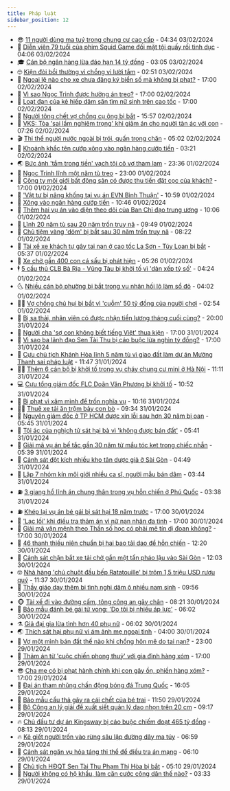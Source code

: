 ```yaml
---
title: Pháp luật
sidebar_position: 12
---
```


<!-- vnexpress-phap-luat:START -->
- 😎 [11 người dùng ma tuý trong chung cư cao cấp](https://video.vnexpress.net/11-nguoi-dung-ma-tuy-trong-chung-cu-cao-cap-4708187.html) - 04:34 03/02/2024
- 🥰 [Diễn viên 79 tuổi của phim Squid Game đối mặt tội quấy rối tình dục](https://vnexpress.net/dien-vien-79-tuoi-cua-phim-squid-game-doi-mat-toi-quay-roi-tinh-duc-4708308.html) - 04:06 03/02/2024
- 🎓 [Cán bộ ngân hàng lừa đáo hạn 14 tỷ đồng](https://vnexpress.net/can-bo-ngan-hang-lua-dao-han-14-ty-dong-4708291.html) - 03:05 03/02/2024
- 🤓 [Kiện đòi bồi thường vì chồng vì lười tắm](https://vnexpress.net/kien-doi-boi-thuong-vi-chong-vi-luoi-tam-4708290.html) - 02:51 03/02/2024
- 🎊 [Ngoại lệ nào cho xe chưa đăng ký biển số mà không bị phạt?](https://vnexpress.net/ngoai-le-nao-cho-xe-chua-dang-ky-bien-so-ma-khong-bi-phat-4708036.html) - 17:00 02/02/2024
- 🙉 [Vì sao Ngọc Trinh được hưởng án treo?](https://vnexpress.net/vi-sao-ngoc-trinh-duoc-huong-an-treo-4708172.html) - 17:00 02/02/2024
- 🤡 [Loạt đạn của kẻ hiếp dâm săn tìm nữ sinh trên cao tốc](https://vnexpress.net/loat-dan-cua-ke-hiep-dam-san-tim-nu-sinh-tren-cao-toc-4707766.html) - 17:00 02/02/2024
- 🗽 [Người tông chết vợ chồng cụ ông bị bắt](https://vnexpress.net/nguoi-tong-chet-vo-chong-cu-ong-bi-bat-4708188.html) - 15:57 02/02/2024
- 🌋 [VKS: Tòa &#39;sai lầm nghiêm trọng&#39; khi giảm án cho người tàn ác với con](https://vnexpress.net/vks-toa-sai-lam-nghiem-trong-khi-giam-an-cho-nguoi-tan-ac-voi-con-4708018.html) - 07:26 02/02/2024
- 🎬 [Thi thể người nước ngoài bị trói, quấn trong chăn](https://vnexpress.net/thi-the-nguoi-nuoc-ngoai-bi-troi-quan-trong-chan-4707955.html) - 05:02 02/02/2024
- 💯 [Khoảnh khắc tên cướp xông vào ngân hàng cướp tiền](https://video.vnexpress.net/khoanh-khac-ten-cuop-xong-vao-ngan-hang-cuop-tien-4707930.html) - 03:21 02/02/2024
- 🌏 [Bức ảnh &#39;tắm trong tiền&#39; vạch tội cô vợ tham lam](https://vnexpress.net/buc-anh-tam-trong-tien-vach-toi-co-vo-tham-lam-4707363.html) - 23:36 01/02/2024
- 🌊 [Ngọc Trinh lĩnh một năm tù treo](https://vnexpress.net/ngoc-trinh-hau-toa-4707762.html) - 23:00 01/02/2024
- 💂 [Công ty môi giới bất động sản có được thu tiền đặt cọc của khách?](https://vnexpress.net/cong-ty-moi-gioi-bat-dong-san-co-duoc-thu-tien-dat-coc-cua-khach-4707234.html) - 17:00 01/02/2024
- 🎡 [&#39;Vật tư bị nâng khống tại vụ án EVN Bình Thuận&#39;](https://vnexpress.net/vat-tu-bi-nang-khong-tai-vu-an-evn-binh-thuan-4707781.html) - 10:59 01/02/2024
- 🫶 [Xông vào ngân hàng cướp tiền](https://vnexpress.net/xong-vao-ngan-hang-cuop-tien-4707782.html) - 10:46 01/02/2024
- 🐲 [Thêm hai vụ án vào diện theo dõi của Ban Chỉ đạo trung ương](https://vnexpress.net/them-hai-vu-an-vao-dien-theo-doi-cua-ban-chi-dao-trung-uong-4707761.html) - 10:06 01/02/2024
- 🚀 [Lĩnh 20 năm tù sau 20 năm trốn truy nã](https://vnexpress.net/linh-20-nam-tu-sau-20-nam-tron-truy-na-4707759.html) - 09:49 01/02/2024
- 🎊 [Chủ tiệm vàng &#39;dỏm&#39; bị bắt sau 30 năm trốn truy nã](https://vnexpress.net/chu-tiem-vang-dom-bi-bat-sau-30-nam-tron-truy-na-4707697.html) - 08:22 01/02/2024
- 🤗 [Tài xế xe khách tự gây tai nạn ở cao tốc La Sơn - Túy Loan bị bắt](https://vnexpress.net/tai-xe-xe-khach-tu-gay-tai-nan-o-cao-toc-la-son-tuy-loan-bi-bat-4707638.html) - 05:37 01/02/2024
- 🗽 [Xe chở gần 400 con cá sấu bị phát hiện](https://vnexpress.net/canh-sat-bat-xe-cho-gan-400-ca-sau-tu-campuchia-sang-4707639.html) - 05:26 01/02/2024
- 🕴 [5 cầu thủ CLB Bà Rịa - Vũng Tàu bị khởi tố vì &#39;dàn xếp tỷ số&#39;](https://vnexpress.net/5-cau-thu-clb-ba-ria-vung-tau-bi-khoi-to-vi-dan-xep-ty-so-4707608.html) - 04:24 01/02/2024
- 🌜 [Nhiều cán bộ phường bị bắt trong vụ nhận hối lộ làm sổ đỏ](https://vnexpress.net/nhieu-can-bo-phuong-bi-bat-trong-vu-nhan-hoi-lo-lam-so-do-4707224.html) - 04:02 01/02/2024
- 🧑‍🏫 [Vợ chồng chủ hụi bị bắt vì &#39;cuỗm&#39; 50 tỷ đồng của người chơi](https://vnexpress.net/vo-chong-chu-hui-bi-bat-vi-cuom-50-ty-dong-cua-nguoi-choi-4707489.html) - 02:54 01/02/2024
- 🦩 [Bị sa thải, nhân viên có được nhận tiền lương tháng cuối cùng?](https://vnexpress.net/bi-sa-thai-nhan-vien-co-duoc-nhan-tien-luong-4704919.html) - 20:00 31/01/2024
- 💼 [Người cha &#39;sợ con không biết tiếng Việt&#39; thua kiện](https://vnexpress.net/nguoi-cha-so-con-khong-biet-tieng-viet-thua-kien-4707355.html) - 17:00 31/01/2024
- 💫 [Vì sao ba lãnh đạo Sen Tài Thu bị cáo buộc lừa nghìn tỷ đồng?](https://vnexpress.net/vi-sao-ba-lanh-dao-sen-tai-thu-bi-cao-buoc-lua-nghin-ty-dong-4707317.html) - 17:00 31/01/2024
- 🦅 [Cựu chủ tịch Khánh Hòa lĩnh 5 năm tù vì giao đất làm dự án Mường Thanh sai pháp luật](https://vnexpress.net/cuu-chu-tich-khanh-hoa-linh-5-nam-tu-vi-giao-dat-lam-du-an-muong-thanh-sai-phap-luat-4707368.html) - 11:47 31/01/2024
- 🧑‍💻 [Thêm 6 cán bộ bị khởi tố trong vụ cháy chung cư mini ở Hà Nội](https://vnexpress.net/them-6-can-bo-bi-khoi-to-trong-vu-chay-chung-cu-mini-o-ha-noi-4707362.html) - 11:11 31/01/2024
- 💻 [Cựu tổng giám đốc FLC Doãn Văn Phương bị khởi tố](https://vnexpress.net/cuu-tong-giam-doc-flc-doan-van-phuong-bi-khoi-to-4707359.html) - 10:52 31/01/2024
- 🤠 [Bị phạt vì xăm mình để trốn nghĩa vụ](https://vnexpress.net/bi-phat-vi-xam-minh-de-tron-nghia-vu-4707334.html) - 10:16 31/01/2024
- 🧑‍🏫 [Thuê xe tải ăn trộm bảy con bò](https://vnexpress.net/thue-xe-tai-an-trom-bay-con-bo-4707292.html) - 09:34 31/01/2024
- 🌈 [Nguyên giám đốc ở TP HCM được xin lỗi sau hơn 30 năm bị oan](https://vnexpress.net/nguyen-giam-doc-o-tp-hcm-duoc-xin-loi-sau-hon-30-nam-bi-oan-4707208.html) - 05:45 31/01/2024
- 🌮 [Tội ác của nghịch tử sát hại bà vì &#39;không được bán đất&#39;](https://vnexpress.net/toi-ac-cua-nghich-tu-sat-hai-ba-vi-khong-duoc-ban-dat-4707105.html) - 05:41 31/01/2024
- 🐲 [Giải mã vụ án bế tắc gần 30 năm từ mẩu tóc kẹt trong chiếc nhẫn](https://vnexpress.net/giai-ma-vu-an-be-tac-gan-30-nam-tu-mau-toc-ket-trong-chiec-nhan-4707163.html) - 05:39 31/01/2024
- 🧰 [Cảnh sát đột kích nhiều kho tân dược giả ở Sài Gòn](https://vnexpress.net/canh-sat-dot-kich-nhieu-kho-tan-duoc-gia-o-sai-gon-4707133.html) - 04:49 31/01/2024
- 💄 [Lập 7 nhóm kín môi giới nhiều ca sĩ, người mẫu bán dâm](https://vnexpress.net/lap-7-nhom-kin-dieu-hanh-nhieu-ca-si-nguoi-mau-ban-dam-4707117.html) - 03:44 31/01/2024
- ⛽️ [3 giang hồ lĩnh án chung thân trong vụ hỗn chiến ở Phú Quốc](https://vnexpress.net/3-giang-ho-linh-an-chung-than-trong-vu-hon-chien-o-phu-quoc-4707134.html) - 03:38 31/01/2024
- ⛽️ [Khép lại vụ án bé gái bị sát hại 18 năm trước](https://vnexpress.net/khep-lai-vu-an-be-gai-bi-sat-hai-18-nam-truoc-4706959.html) - 17:00 30/01/2024
- 💂 [&#39;Lạc lối&#39; khi điều tra thảm án vì nữ nạn nhân đa tình](https://vnexpress.net/lac-loi-khi-dieu-tra-tham-an-vi-nu-nan-nhan-da-tinh-4706950.html) - 17:00 30/01/2024
- 🤔 [Giải mã vận mệnh theo Thần số học có phải mê tín dị đoan không?](https://vnexpress.net/giai-ma-van-menh-theo-than-so-hoc-co-phai-me-tin-di-doan-khong-4706662.html) - 17:00 30/01/2024
- 🧐 [46 thanh thiếu niên chuẩn bị hai bao tải dao để hỗn chiến](https://vnexpress.net/46-thanh-thieu-nien-chuan-bi-hai-bao-tai-dao-de-hon-chien-4706961.html) - 12:20 30/01/2024
- 🎃 [Cảnh sát chặn bắt xe tải chở gần một tấn pháo lậu vào Sài Gòn](https://vnexpress.net/canh-sat-chan-bat-xe-tai-cho-gan-mot-tan-phao-lau-vao-sai-gon-4706936.html) - 12:03 30/01/2024
- 🤓 [Nhà hàng &#39;chú chuột đầu bếp Ratatouille&#39; bị trộm 1,5 triệu USD rượu quý](https://vnexpress.net/nha-hang-chu-chuot-dau-bep-ratatouille-bi-trom-1-5-trieu-usd-ruou-quy-4706782.html) - 11:37 30/01/2024
- 💃 [Thầy giáo dạy thêm bị tình nghi dâm ô nhiều nam sinh](https://vnexpress.net/thay-giao-day-them-bi-tinh-nghi-dam-o-nhieu-nam-sinh-4706920.html) - 09:56 30/01/2024
- 🐵 [Tài xế đi vào đường cấm, tông công an gãy chân](https://vnexpress.net/tai-xe-di-vao-duong-cam-tong-cong-an-gay-chan-4706807.html) - 08:21 30/01/2024
- 🤖 [Bảo mẫu đánh bé gái tử vong: &#39;Do tôi bị nhiều áp lực&#39;](https://vnexpress.net/bao-mau-danh-be-gai-tu-vong-do-toi-bi-nhieu-ap-luc-4706771.html) - 06:02 30/01/2024
- ⚗️ [Giả đại gia lừa tình hơn 40 phụ nữ](https://vnexpress.net/gia-dai-gia-lua-tinh-hon-40-phu-nu-4706753.html) - 06:02 30/01/2024
- 🌏 [Thích sát hại phụ nữ vì ám ảnh mẹ ngoại tình](https://vnexpress.net/thich-sat-hai-phu-nu-vi-am-anh-me-ngoai-tinh-4706651.html) - 04:00 30/01/2024
- 🦆 [Vợ một mình bán đất thế nào khi chồng hôn mê do tai nạn?](https://vnexpress.net/vo-mot-minh-ban-dat-the-nao-khi-chong-hon-me-do-tai-nan-4705179.html) - 23:00 29/01/2024
- 🐎 [Thảm án từ &#39;cuộc chiến phong thuỷ&#39; với gia đình hàng xóm](https://vnexpress.net/tham-an-tu-cuoc-chien-phong-thuy-voi-gia-dinh-hang-xom-4706465.html) - 17:00 29/01/2024
- 😎 [Cha mẹ có bị phạt hành chính khi con gây ồn, phiền hàng xóm?](https://vnexpress.net/cha-me-co-bi-phat-hanh-chinh-khi-con-gay-on-phien-hang-xom-4703945.html) - 17:00 29/01/2024
- 💪 [Đại án tham nhũng chấn động bóng đá Trung Quốc](https://vnexpress.net/dai-an-tham-nhung-chan-dong-bong-da-trung-quoc-4706550.html) - 16:05 29/01/2024
- 🤡 [Bảo mẫu cẩu thả gây ra cái chết của bé trai](https://vnexpress.net/bao-mau-cau-tha-gay-ra-cai-chet-cua-be-trai-4706515.html) - 11:50 29/01/2024
- 🌁 [Bộ Công an lý giải đề xuất siết quản lý dao nhọn trên 20 cm](https://vnexpress.net/bo-cong-an-ly-giai-de-xuat-siet-quan-ly-dao-nhon-tren-20-cm-4706333.html) - 09:17 29/01/2024
- 🔥 [Chủ đầu tư dự án Kingsway bị cáo buộc chiếm đoạt 465 tỷ đồng](https://vnexpress.net/chu-dau-tu-du-an-kingsway-bi-cao-buoc-chiem-doat-465-ty-dong-4706374.html) - 08:13 29/01/2024
- 🔥 [Kẻ giết người trốn vào rừng sâu lập đường dây ma túy](https://vnexpress.net/ke-giet-nguoi-tron-vao-rung-sau-lap-duong-day-ma-tuy-4706332.html) - 06:59 29/01/2024
- 👺 [Cảnh sát ngăn vụ hỏa táng thi thể để điều tra án mạng](https://vnexpress.net/canh-sat-ngan-vu-hoa-tang-thi-the-de-dieu-tra-an-mang-4706328.html) - 06:10 29/01/2024
- 🎊 [Chủ tịch HĐQT Sen Tài Thu Phạm Thị Hòa bị bắt](https://vnexpress.net/chu-tich-hdqt-sen-tai-thu-pham-thi-hoa-bi-bat-4706320.html) - 05:10 29/01/2024
- 🎊 [Người không có hộ khẩu, làm căn cước công dân thế nào?](https://vnexpress.net/nguoi-khong-co-ho-khau-lam-can-cuoc-cong-dan-the-nao-4705139.html) - 03:33 29/01/2024<!-- vnexpress-phap-luat:END -->
